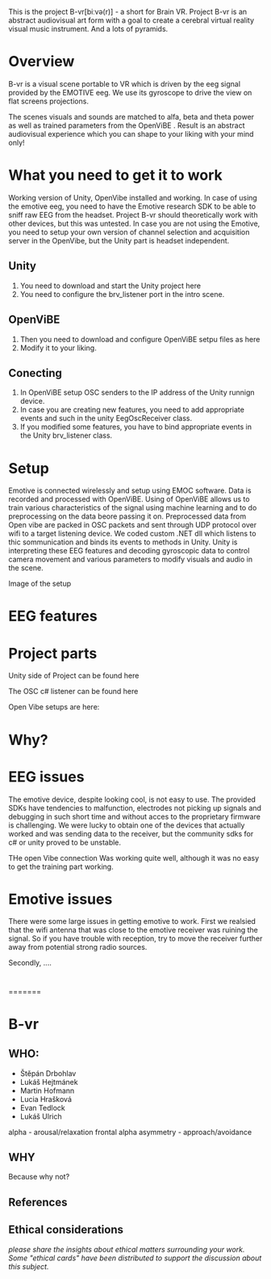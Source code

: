 This is the project B-vr[biːvə(r)] - a short for Brain VR. Project B-vr is an abstract audiovisual art form with a goal to create a cerebral virtual reality visual music instrument. And a lots of pyramids.

# Overview
B-vr is a visual scene portable to VR which is driven by the eeg signal provided by the EMOTIVE eeg. We use its gyroscope to drive the view on flat screens projections. 

The scenes visuals and sounds are matched to alfa, beta and theta power as well as trained parameters from the OpenViBE . Result is an abstract audiovisual experience which you can shape to your liking with your mind only!

# What you need to get it to work
Working version of Unity, OpenVibe installed and working. In case of using the emotive eeg, you need to have the Emotive research SDK to be able to sniff raw EEG from the headset. Project B-vr should theoretically work with other devices, but this was untested. In case you are not using the Emotive, you need to setup your own version of channel selection and acquisition server in the OpenVibe, but the Unity part is headset independent. 

## Unity 
1. You need to download and start the Unity project here
2. You need to configure the brv_listener port in the intro scene.

## OpenViBE 
1. Then you need to download and configure OpenViBE  setpu files as here
2. Modify it to your liking.

## Conecting
1. In OpenViBE setup OSC senders to the IP address of the Unity runnign device.
2. In case you are creating new features, you need to add appropriate events and such in the unity EegOscReceiver class.
3. If you modified some features, you have to bind appropriate events in the Unity brv_listener class.


# Setup
Emotive is connected wirelessly and setup using EMOC software. Data is recorded and processed with OpenViBE. Using of OpenViBE allows us to train various characteristics of the signal using machine learning and to do preprocessing on the data beore passing it on. Preprocessed data  from Open vibe are packed in OSC packets and sent through UDP protocol over wifi to a target listening device. We coded custom .NET dll which listens to thic sommunication and binds its events to methods in Unity. Unity is interpreting these EEG features and decoding gyroscopic data to control camera movement and various parameters to modify visuals and audio in the scene.

Image of the setup[]()

# EEG features

# Project parts
Unity side of Project can be found here

The OSC c# listener can be found here

Open Vibe setups are here:

# Why?

# EEG issues
The emotive device, despite looking cool, is not easy to use. The provided SDKs have tendencies to malfunction, electrodes not picking up signals and debugging in such short time and without acces to the proprietary firmware is challenging. We were lucky to obtain one of the devices that actually worked and was sending data to the receiver, but the community sdks for c# or unity proved to be unstable.

THe open Vibe connection Was working quite well, although it was no easy to get the training part working.

# Emotive issues
There were some large issues in getting emotive to work. First we realsied that the wifi antenna that was close to the emotive receiver was ruining the signal. So if you have trouble with reception, try to move the receiver further away from potential strong radio sources.

Secondly, ....

#
=======
# B-vr 

## WHO:
* Štěpán Drbohlav
* Lukáš Hejtmánek
* Martin Hofmann
* Lucia Hrašková
* Evan Tedlock
* Lukáš Ulrich

alpha - arousal/relaxation
frontal alpha asymmetry - approach/avoidance

## WHY 

Because why not?

## References

## Ethical considerations
*please share the insights about ethical matters surrounding your work. Some "ethical cards" have been distributed to support the discussion about this subject.*

